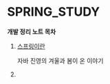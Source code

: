 # SPRING_STUDY
**개발 정리 노트 목차**



1. [스프링이란](https://github.com/zeze1004/SPRING_STUDY/blob/master/%EB%85%B8%ED%8A%B8%ED%95%84%EA%B8%B0/section1.md)

   자바 진영의 겨울과 봄이 온 이야기

2. 



